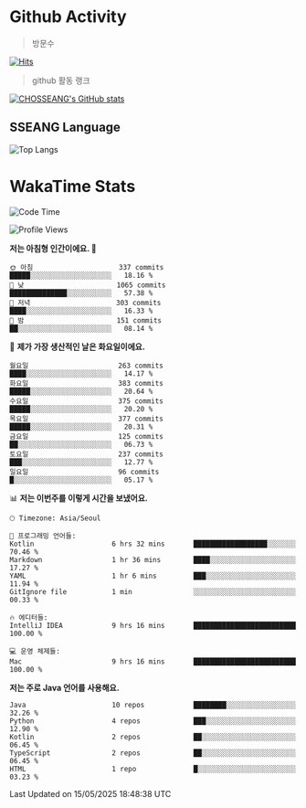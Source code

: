 <!--
**CHOSSEANG/CHOSSEANG** is a ✨ _special_ ✨ repository because its `README.md` (this file) appears on your GitHub profile.

Here are some ideas to get you started:

- 🔭 I’m currently working on ...
- 🌱 I’m currently learning ...
- 👯 I’m looking to collaborate on ...
- 🤔 I’m looking for help with ...
- 💬 Ask me about ...
- 📫 How to reach me: ...
- 😄 Pronouns: ...
- ⚡ Fun fact: ...
-->

# Github Activity
> 방문수

[![Hits](https://hits.seeyoufarm.com/api/count/incr/badge.svg?url=https%3A%2F%2Fgithub.com%2FCHOSSEANG&count_bg=%238AED3E&title_bg=%23495358&icon=electron.svg&icon_color=%23E7E7E7&title=CHOSSEANG&edge_flat=false)](https://hits.seeyoufarm.com)
> github 활동 랭크

[![CHOSSEANG's GitHub stats](https://github-readme-stats.vercel.app/api?username=CHOSSEANG)](https://github.com/CHOSSEANG/github-readme-stats)

## SSEANG Language
![Top Langs](https://github-readme-stats.vercel.app/api/top-langs/?username=CHOSSEANG&layout=compact)

# WakaTime Stats

<!--START_SECTION:waka-->
![Code Time](http://img.shields.io/badge/Code%20Time-519%20hrs%2031%20mins-blue)

![Profile Views](http://img.shields.io/badge/Profile%20Views-0-blue)

**저는 아침형 인간이에요. 🐤** 

```text
🌞 아침                     337 commits         █████░░░░░░░░░░░░░░░░░░░░   18.16 % 
🌆 낮　                     1065 commits        ██████████████░░░░░░░░░░░   57.38 % 
🌃 저녁                     303 commits         ████░░░░░░░░░░░░░░░░░░░░░   16.33 % 
🌙 밤　                     151 commits         ██░░░░░░░░░░░░░░░░░░░░░░░   08.14 % 
```
📅 **제가 가장 생산적인 날은 화요일이에요.** 

```text
월요일                      263 commits         ████░░░░░░░░░░░░░░░░░░░░░   14.17 % 
화요일                      383 commits         █████░░░░░░░░░░░░░░░░░░░░   20.64 % 
수요일                      375 commits         █████░░░░░░░░░░░░░░░░░░░░   20.20 % 
목요일                      377 commits         █████░░░░░░░░░░░░░░░░░░░░   20.31 % 
금요일                      125 commits         ██░░░░░░░░░░░░░░░░░░░░░░░   06.73 % 
토요일                      237 commits         ███░░░░░░░░░░░░░░░░░░░░░░   12.77 % 
일요일                      96 commits          █░░░░░░░░░░░░░░░░░░░░░░░░   05.17 % 
```


📊 **저는 이번주를 이렇게 시간을 보냈어요.** 

```text
🕑︎ Timezone: Asia/Seoul

💬 프로그래밍 언어들: 
Kotlin                   6 hrs 32 mins       ██████████████████░░░░░░░   70.46 % 
Markdown                 1 hr 36 mins        ████░░░░░░░░░░░░░░░░░░░░░   17.27 % 
YAML                     1 hr 6 mins         ███░░░░░░░░░░░░░░░░░░░░░░   11.94 % 
GitIgnore file           1 min               ░░░░░░░░░░░░░░░░░░░░░░░░░   00.33 % 

🔥 에디터들: 
IntelliJ IDEA            9 hrs 16 mins       █████████████████████████   100.00 % 

💻 운영 체제들: 
Mac                      9 hrs 16 mins       █████████████████████████   100.00 % 
```

**저는 주로 Java 언어를 사용해요.** 

```text
Java                     10 repos            ████████░░░░░░░░░░░░░░░░░   32.26 % 
Python                   4 repos             ███░░░░░░░░░░░░░░░░░░░░░░   12.90 % 
Kotlin                   2 repos             ██░░░░░░░░░░░░░░░░░░░░░░░   06.45 % 
TypeScript               2 repos             ██░░░░░░░░░░░░░░░░░░░░░░░   06.45 % 
HTML                     1 repo              █░░░░░░░░░░░░░░░░░░░░░░░░   03.23 % 
```




 Last Updated on 15/05/2025 18:48:38 UTC
<!--END_SECTION:waka-->
